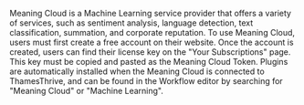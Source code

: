 Meaning Cloud is a Machine Learning service provider that offers a variety of services, such as sentiment analysis, language detection, text classification, summation, and corporate reputation. To use Meaning Cloud, users must first create a free account on their website. Once the account is created, users can find their license key on the "Your Subscriptions" page. This key must be copied and pasted as the Meaning Cloud Token. Plugins are automatically installed when the Meaning Cloud is connected to ThamesThrive, and can be found in the Workflow editor by searching for "Meaning Cloud" or "Machine Learning".

